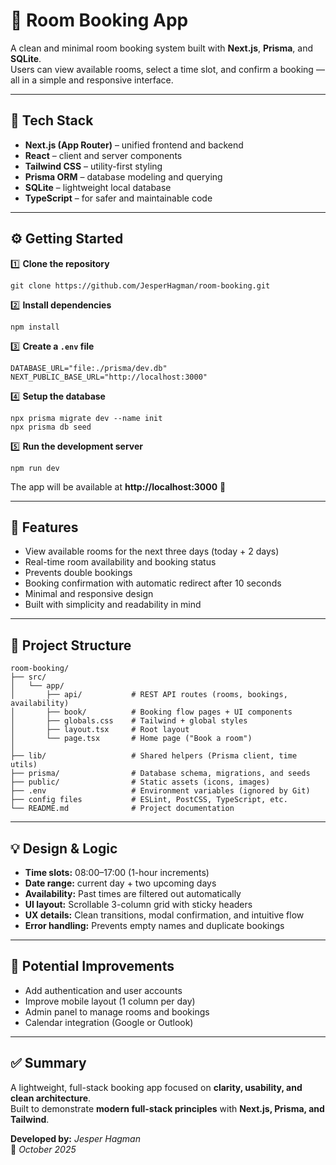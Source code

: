 # 🏢 Room Booking App

A clean and minimal room booking system built with **Next.js**, **Prisma**, and **SQLite**.  
Users can view available rooms, select a time slot, and confirm a booking — all in a simple and responsive interface.

---

## 🚀 Tech Stack
- **Next.js (App Router)** – unified frontend and backend  
- **React** – client and server components  
- **Tailwind CSS** – utility-first styling  
- **Prisma ORM** – database modeling and querying  
- **SQLite** – lightweight local database  
- **TypeScript** – for safer and maintainable code  

---

## ⚙️ Getting Started

1️⃣ **Clone the repository**
```
git clone https://github.com/JesperHagman/room-booking.git
```

2️⃣ **Install dependencies**
```
npm install
```

3️⃣ **Create a `.env` file**
```
DATABASE_URL="file:./prisma/dev.db"
NEXT_PUBLIC_BASE_URL="http://localhost:3000"
```

4️⃣ **Setup the database**
```
npx prisma migrate dev --name init
npx prisma db seed
```

5️⃣ **Run the development server**
```
npm run dev
```

The app will be available at **http://localhost:3000** 🚀

---

## 🧩 Features
- View available rooms for the next three days (today + 2 days)  
- Real-time room availability and booking status  
- Prevents double bookings  
- Booking confirmation with automatic redirect after 10 seconds  
- Minimal and responsive design  
- Built with simplicity and readability in mind  

---

## 📁 Project Structure
```
room-booking/
├── src/
│   └── app/
│       ├── api/           # REST API routes (rooms, bookings, availability)
│       ├── book/          # Booking flow pages + UI components
│       ├── globals.css    # Tailwind + global styles
│       ├── layout.tsx     # Root layout
│       └── page.tsx       # Home page ("Book a room")
│
├── lib/                   # Shared helpers (Prisma client, time utils)
├── prisma/                # Database schema, migrations, and seeds
├── public/                # Static assets (icons, images)
├── .env                   # Environment variables (ignored by Git)
├── config files           # ESLint, PostCSS, TypeScript, etc.
└── README.md              # Project documentation
```

---

## 💡 Design & Logic
- **Time slots:** 08:00–17:00 (1-hour increments)  
- **Date range:** current day + two upcoming days  
- **Availability:** Past times are filtered out automatically  
- **UI layout:** Scrollable 3-column grid with sticky headers  
- **UX details:** Clean transitions, modal confirmation, and intuitive flow  
- **Error handling:** Prevents empty names and duplicate bookings  

---

## 🚧 Potential Improvements
- Add authentication and user accounts  
- Improve mobile layout (1 column per day)  
- Admin panel to manage rooms and bookings  
- Calendar integration (Google or Outlook)  

---

## ✅ Summary
A lightweight, full-stack booking app focused on **clarity, usability, and clean architecture**.  
Built to demonstrate **modern full-stack principles** with **Next.js, Prisma, and Tailwind**.

**Developed by:** _Jesper Hagman_  
📅 _October 2025_